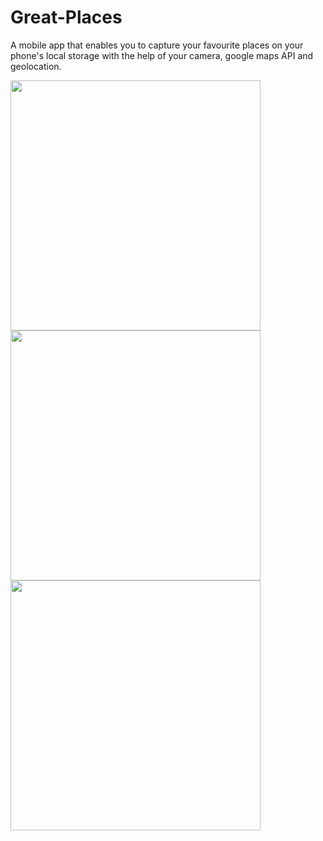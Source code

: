 # Great-Places

A mobile app that enables you to capture your favourite places on your phone's local storage with the help of your camera, google maps API and geolocation.

<img src="https://user-images.githubusercontent.com/45337134/160256449-0d2a50ab-23d5-4423-96b9-15030c010b44.jpg" width="400">
<img src="https://user-images.githubusercontent.com/45337134/160256452-8ff60354-2426-4e04-836f-83f009c472ce.jpg" width="400">
<img src="https://user-images.githubusercontent.com/45337134/160256456-3502db13-dcf8-42a9-91a7-2dd1df6c6d68.jpg" width="400">
